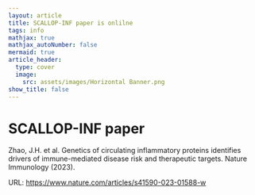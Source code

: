 ```yaml
---
layout: article
title: SCALLOP-INF paper is onlilne
tags: info
mathjax: true
mathjax_autoNumber: false
mermaid: true
article_header:
  type: cover
  image:
    src: assets/images/Horizontal Banner.png
show_title: false
---
```


# SCALLOP-INF paper

Zhao, J.H. et al. Genetics of circulating inflammatory proteins identifies drivers of immune-mediated disease risk and therapeutic targets. Nature Immunology (2023).

URL: <https://www.nature.com/articles/s41590-023-01588-w>
